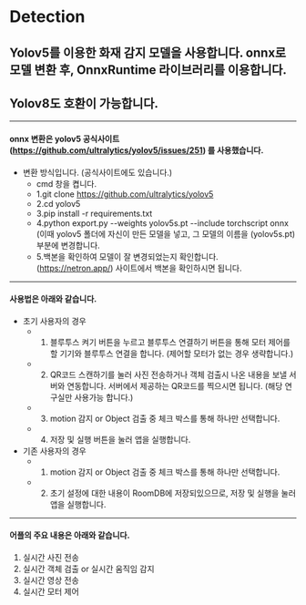 # Detection
## Yolov5를 이용한 화재 감지 모델을 사용합니다. onnx로 모델 변환 후, OnnxRuntime 라이브러리를 이용합니다.
## Yolov8도 호환이 가능합니다.

------------

#### onnx 변환은 yolov5 공식사이트(https://github.com/ultralytics/yolov5/issues/251) 를 사용했습니다. 
  * 변환 방식입니다. (공식사이트에도 있습니다.)
    * cmd 창을 켭니다.
    * 1.git clone https://github.com/ultralytics/yolov5  
    * 2.cd yolov5
    * 3.pip install -r requirements.txt
    * 4.python export.py --weights yolov5s.pt --include torchscript onnx (이때 yolov5 폴더에 자신이 만든 모델을 넣고, 그 모델의 이름을 (yolov5s.pt) 부분에 변경합니다.
    * 5.백본을 확인하여 모델이 잘 변경되었는지 확인합니다. (https://netron.app/) 사이트에서 백본을 확인하시면 됩니다.
    
------------

#### 사용법은 아래와 같습니다.
  + 초기 사용자의 경우 
    + 1. 블루투스 켜기 버튼을 누르고 블루투스 연결하기 버튼을 통해 모터 제어를 할 기기와 블루투스 연결을 합니다. (제어할 모터가 없는 경우 생략합니다.)
    + 2. QR코드 스캔하기를 눌러 사진 전송하거나 객체 검출시 나온 내용을 보낼 서버와 연동합니다. 서버에서 제공하는 QR코드를 찍으시면 됩니다. (해당 연구실만 사용가능 합니다.)
    + 3. motion 감지 or Object 검출 중 체크 박스를 통해 하나만 선택합니다.
    + 4. 저장 및 실행 버튼을 눌러 앱을 실행합니다.
  + 기존 사용자의 경우
    + 1. motion 감지 or Object 검출 중 체크 박스를 통해 하나만 선택합니다.
    + 2. 초기 설정에 대한 내용이 RoomDB에 저장되있으므로, 저장 및 실행을 눌러 앱을 실행합니다.
        
------------

#### 어플의 주요 내용은 아래와 같습니다.
  1. 실시간 사진 전송
  2. 실시간 객체 검출 or 실시간 움직임 감지
  3. 실시간 영상 전송
  4. 실시간 모터 제어 
 
